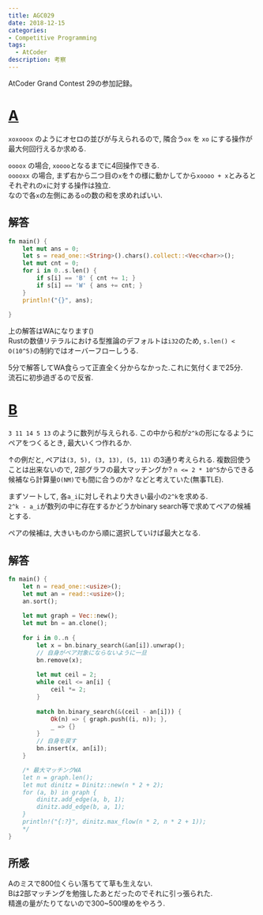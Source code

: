 ```yaml
---
title: AGC029
date: 2018-12-15
categories:
- Competitive Programming
tags:
  - AtCoder
description: 考察
---
```



AtCoder Grand Contest 29の参加記録。

# [A](https://beta.atcoder.jp/contests/agc029/tasks/agc029_a)

`xoxooox` のようにオセロの並びが与えられるので, 隣合う`ox` を `xo` にする操作が最大何回行えるか求める.  

`oooox` の場合, `xoooo`となるまでに4回操作できる.  
`ooooxx` の場合, まず右から二つ目の`x`を↑の様に動かしてから`xoooo + x`とみるとそれぞれの`x`に対する操作は独立.  
なので各`x`の左側にある`o`の数の和を求めればいい.

## 解答

```rust
fn main() {
    let mut ans = 0;
    let s = read_one::<String>().chars().collect::<Vec<char>>();
    let mut cnt = 0;
    for i in 0..s.len() {
        if s[i] == 'B' { cnt += 1; }
        if s[i] == 'W' { ans += cnt; }
    }
    println!("{}", ans);
 
}
```

上の解答はWAになります()  
Rustの数値リテラルにおける型推論のデフォルトは`i32`のため, `s.len() < O(10^5)`の制約ではオーバーフローしうる.

5分で解答してWA食らって正直全く分からなかった.これに気付くまで25分.  
流石に初歩過ぎるので反省.


# [B](https://beta.atcoder.jp/contests/agc029/tasks/agc029_b)

`3 11 14 5 13` のように数列が与えられる. この中から和が`2^k`の形になるようにペアをつくるとき, 最大いくつ作れるか.  

↑の例だと, ペアは`(3, 5), (3, 13), (5, 11)` の3通り考えられる. 複数回使うことは出来ないので, 2部グラフの最大マッチングか? `n <= 2 * 10^5`からできる候補なら計算量`O(NM)`でも間に合うのか? などと考えていた(無事TLE).

まずソートして, 各`a_i`に対しそれより大きい最小の`2^k`を求める.  
`2^k - a_i`が数列の中に存在するかどうかbinary search等で求めてペアの候補とする.  


ペアの候補は, 大きいものから順に選択していけば最大となる.


## 解答

```rust
fn main() {
    let n = read_one::<usize>();
    let mut an = read::<usize>();
    an.sort();
 
    let mut graph = Vec::new();
    let mut bn = an.clone();
 
    for i in 0..n {
        let x = bn.binary_search(&an[i]).unwrap();
        // 自身がペア対象にならないように一旦
        bn.remove(x);
 
        let mut ceil = 2;
        while ceil <= an[i] {
            ceil *= 2;
        }
 
        match bn.binary_search(&(ceil - an[i])) {
            Ok(n) => { graph.push((i, n)); },
            _ => {}
        }
        // 自身を戻す
        bn.insert(x, an[i]);
    }

    /* 最大マッチングWA
    let n = graph.len();
    let mut dinitz = Dinitz::new(n * 2 + 2);
    for (a, b) in graph {
        dinitz.add_edge(a, b, 1);
        dinitz.add_edge(b, a, 1);
    }
    println!("{:?}", dinitz.max_flow(n * 2, n * 2 + 1));
    */
}
```

## 所感
Aのミスで800位くらい落ちてて草も生えない.  
Bは2部マッチングを勉強したあとだったのでそれに引っ張られた.  
精進の量がたりてないので300~500埋めをやろう.
